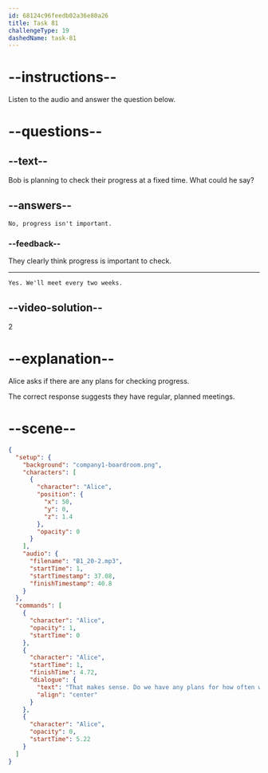 ```yaml
---
id: 68124c96feedb02a36e80a26
title: Task 81
challengeType: 19
dashedName: task-81
---
```


<!-- (Audio) Alice: That makes sense. Do we have any plans for how often we'll check their progress? -->

<!-- SPEAKING -->

# --instructions--

Listen to the audio and answer the question below.

# --questions--

## --text--

Bob is planning to check their progress at a fixed time. What could he say?

## --answers--

`No, progress isn't important.`

### --feedback--

They clearly think progress is important to check.

---

`Yes. We'll meet every two weeks.`

## --video-solution--

2

# --explanation--

Alice asks if there are any plans for checking progress.

The correct response suggests they have regular, planned meetings.

# --scene--

```json
{
  "setup": {
    "background": "company1-boardroom.png",
    "characters": [
      {
        "character": "Alice",
        "position": {
          "x": 50,
          "y": 0,
          "z": 1.4
        },
        "opacity": 0
      }
    ],
    "audio": {
      "filename": "B1_20-2.mp3",
      "startTime": 1,
      "startTimestamp": 37.08,
      "finishTimestamp": 40.8
    }
  },
  "commands": [
    {
      "character": "Alice",
      "opacity": 1,
      "startTime": 0
    },
    {
      "character": "Alice",
      "startTime": 1,
      "finishTime": 4.72,
      "dialogue": {
        "text": "That makes sense. Do we have any plans for how often we'll check their progress?",
        "align": "center"
      }
    },
    {
      "character": "Alice",
      "opacity": 0,
      "startTime": 5.22
    }
  ]
}
```
